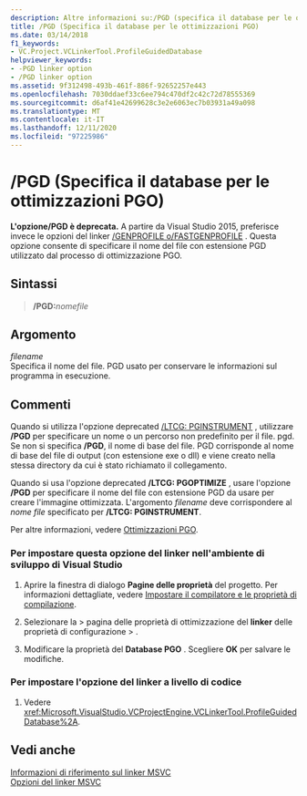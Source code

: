 ```yaml
---
description: Altre informazioni su:/PGD (specifica il database per le ottimizzazioni Profile-Guided)
title: /PGD (Specifica il database per le ottimizzazioni PGO)
ms.date: 03/14/2018
f1_keywords:
- VC.Project.VCLinkerTool.ProfileGuidedDatabase
helpviewer_keywords:
- -PGD linker option
- /PGD linker option
ms.assetid: 9f312498-493b-461f-886f-92652257e443
ms.openlocfilehash: 7030ddaef33c6ee794c470df2c42c72d78555369
ms.sourcegitcommit: d6af41e42699628c3e2e6063ec7b03931a49a098
ms.translationtype: MT
ms.contentlocale: it-IT
ms.lasthandoff: 12/11/2020
ms.locfileid: "97225986"
---
```

# <a name="pgd-specify-database-for-profile-guided-optimizations"></a>/PGD (Specifica il database per le ottimizzazioni PGO)

**L'opzione/PGD è deprecata.** A partire da Visual Studio 2015, preferisce invece le opzioni del linker [/GENPROFILE o/FASTGENPROFILE](genprofile-fastgenprofile-generate-profiling-instrumented-build.md) . Questa opzione consente di specificare il nome del file con estensione PGD utilizzato dal processo di ottimizzazione PGO.

## <a name="syntax"></a>Sintassi

> **/PGD:**_nomefile_

## <a name="argument"></a>Argomento

*filename*<br/>
Specifica il nome del file. PGD usato per conservare le informazioni sul programma in esecuzione.

## <a name="remarks"></a>Commenti

Quando si utilizza l'opzione deprecated [/LTCG: PGINSTRUMENT](ltcg-link-time-code-generation.md) , utilizzare **/PGD** per specificare un nome o un percorso non predefinito per il file. pgd. Se non si specifica **/PGD**, il nome di base del file. PGD corrisponde al nome di base del file di output (con estensione exe o dll) e viene creato nella stessa directory da cui è stato richiamato il collegamento.

Quando si usa l'opzione deprecated **/LTCG: PGOPTIMIZE** , usare l'opzione **/PGD** per specificare il nome del file con estensione PGD da usare per creare l'immagine ottimizzata. L'argomento *filename* deve corrispondere al *nome file* specificato per **/LTCG: PGINSTRUMENT**.

Per altre informazioni, vedere [Ottimizzazioni PGO](../profile-guided-optimizations.md).

### <a name="to-set-this-linker-option-in-the-visual-studio-development-environment"></a>Per impostare questa opzione del linker nell'ambiente di sviluppo di Visual Studio

1. Aprire la finestra di dialogo **Pagine delle proprietà** del progetto. Per informazioni dettagliate, vedere [Impostare il compilatore e le proprietà di compilazione](../working-with-project-properties.md).

1. Selezionare la   >  pagina delle proprietà di ottimizzazione del **linker** delle proprietà di configurazione  >   .

1. Modificare la proprietà del **Database PGO** . Scegliere **OK** per salvare le modifiche.

### <a name="to-set-this-linker-option-programmatically"></a>Per impostare l'opzione del linker a livello di codice

1. Vedere <xref:Microsoft.VisualStudio.VCProjectEngine.VCLinkerTool.ProfileGuidedDatabase%2A>.

## <a name="see-also"></a>Vedi anche

[Informazioni di riferimento sul linker MSVC](linking.md)<br/>
[Opzioni del linker MSVC](linker-options.md)<br/>
